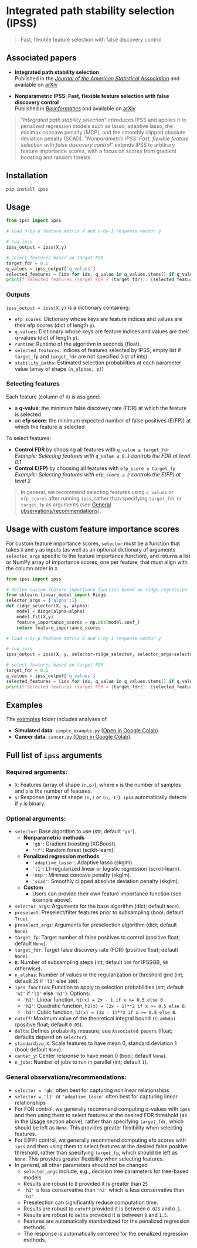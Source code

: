 # Integrated path stability selection (IPSS)

> Fast, flexible feature selection with false discovery control

## Associated papers

- **Integrated path stability selection**  
  Published in the [*Journal of the American Statistical Association*](https://doi.org/10.1080/01621459.2025.2525589) and available on [arXiv](https://arxiv.org/abs/2403.15877)

- **Nonparametric IPSS: Fast, flexible feature selection with false discovery control**  
  Published in [*Bioinformatics*](https://doi.org/10.1093/bioinformatics/btaf299) and available on [arXiv](https://arxiv.org/abs/2410.02208)

> "*Integrated path stability selection*" introduces IPSS and applies it to penalized regression models such as lasso, adaptive lasso, the minimax concave penalty (MCP), and the smoothly clipped absolute deviation penalty (SCAD). "*Nonparametric IPSS: Fast, flexible feature selection with false discovery control*" extends IPSS to arbitrary feature importance scores, with a focus on scores from gradient boosting and random forests.

## Installation
```
pip install ipss
```

## Usage
```python
from ipss import ipss

# load n-by-p feature matrix X and n-by-1 response vector y

# run ipss
ipss_output = ipss(X,y)

# select features based on target FDR
target_fdr = 0.1
q_values = ipss_output['q_values']
selected_features = [idx for idx, q_value in q_values.items() if q_value <= target_fdr]
print(f'Selected features (target FDR = {target_fdr}): {selected_features}')
```
### Outputs
`ipss_output = ipss(X,y)` is a dictionary containing:
- `efp_scores`: Dictionary whose keys are feature indices and values are their efp scores (dict of length `p`).
- `q_values`: Dictionary whose keys are feature indices and values are their q-values (dict of length `p`).
- `runtime`: Runtime of the algorithm in seconds (float).
- `selected_features`: Indices of features selected by IPSS; empty list if `target_fp` and `target_fdr` are not specified (list of ints).
- `stability_paths`: Estimated selection probabilities at each parameter value (array of shape `(n_alphas, p)`)

### Selecting features
Each feature (column of `X`) is assigned:
- a **q-value**: the minimum false discovery rate (FDR) at which the feature is selected
- an **efp score**: the minimum expected number of false positives (E(FP)) at which the feature is selected

To select features:
- **Control FDR** by choosing all features with `q_value ≤ target_fdr`  
  _Example: Selecting features with `q_value ≤ 0.1` controls the FDR at level 0.1_
- **Control E(FP)** by choosing all features with `efp_score ≤ target_fp`  
  _Example: Selecting features with `efp_score ≤ 2` controls the E(FP) at level 2_

> In general, we recommend selecting features using `q_values` or `efp_scores` after running `ipss`, rather than specifying `target_fdr` or `target_fp` as arguments (see [General observations/recommendations](#general-observationsrecommendations)).

## Usage with custom feature importance scores
For custom feature importance scores, `selector` must be a function that takes `X` and `y` as inputs (as well as an optional
dictionary of arguments `selector_args` specific to the feature importance function), and returns a list or NumPy array of 
importance scores, one per feature, that must align with the column order in `X`.
```python
from ipss import ipss

# define custom feature importance function based on ridge regression
from sklearn.linear_model import Ridge
selector_args = {'alpha':1}
def ridge_selector(X, y, alpha):
	model = Ridge(alpha=alpha)
	model.fit(X,y)
	feature_importance_scores = np.abs(model.coef_)
	return feature_importance_scores

# load n-by-p feature matrix X and n-by-1 response vector y

# run ipss
ipss_output = ipss(X, y, selector=ridge_selector, selector_args=selector_args)

# select features based on target FDR
target_fdr = 0.1
q_values = ipss_output['q_values']
selected_features = [idx for idx, q_value in q_values.items() if q_value <= target_fdr]
print(f'Selected features (target FDR = {target_fdr}): {selected_features}')
```

## Examples
The [examples](https://github.com/omelikechi/ipss/tree/main/examples) folder includes analyses of
- **Simulated data**: `simple_example.py` ([Open in Google Colab](https://colab.research.google.com/github/omelikechi/ipss/blob/main/examples/simple_example.ipynb)).
- **Cancer data**: `cancer.py` ([Open in Google Colab](https://colab.research.google.com/github/omelikechi/ipss/blob/main/examples/cancer.ipynb)).

## Full list of `ipss` arguments

### Required arguments:
- `X`: Features (array of shape `(n,p)`), where `n` is the number of samples and `p` is the number of features.
- `y`: Response (array of shape `(n,)` or `(n, 1)`). `ipss` automatically detects if `y` is binary.

### Optional arguments:
- `selector`: Base algorithm to use (str; default `'gb'`).
	- **Nonparametric methods**
		- `'gb'`: Gradient boosting (XGBoost).
		- `'rf'`: Random forest (scikit-learn).
	- **Penalized regression methods**
		- `'adaptive_lasso'`: Adaptive lasso (skglm)
		- `'l1'`: L1-regularized linear or logistic regression (scikit-learn).
		- `'mcp'`: Minimax concave penalty (skglm).
		- `'scad'`: Smoothly clipped absolute deviation penalty (skglm).
	- **Custom**
		- Users can provide their own feature importance function (see example above). 
- `selector_args`: Arguments for the base algorithm (dict; default `None`).
- `preselect`: Preselect/filter features prior to subsampling (bool; default `True`).
- `preselect_args`: Arguments for preselection algorithm (dict; default `None`).
- `target_fp`: Target number of false positives to control (positive float; default `None`).
- `target_fdr`: Target false discovery rate (FDR) (positive float; default `None`).
- `B`: Number of subsampling steps (int; default `100` for IPSSGB, `50` otherwise).
- `n_alphas`: Number of values in the regularization or threshold grid (int; default `25` if `'l1'` else `100`).
- `ipss_function`: Function to apply to selection probabilities (str; default `'h2'` if `'l1'` else `'h3'`). Options:
	- `'h1'`: Linear function, ```h1(x) = 2x - 1 if x >= 0.5 else 0```.
	- `'h2'`: Quadratic function, ```h2(x) = (2x - 1)**2 if x >= 0.5 else 0```.
	- `'h3'`: Cubic function, ```h3(x) = (2x - 1)**3 if x >= 0.5 else 0```.
- `cutoff`: Maximum value of the theoretical integral bound `I(Lambda)` (positive float; default `0.05`).
- `delta`: Defines probability measure; see `Associated papers` (float; defaults depend on `selector`).
- `standardize_X`: Scale features to have mean 0, standard deviation 1 (bool; default `None`).
- `center_y`: Center response to have mean 0 (bool; default `None`).
- `n_jobs`: Number of jobs to run in parallel (int; default `1`).

### General observations/recommendations:
- `selector = 'gb'` often best for capturing nonlinear relationships
- `selector = 'l1'` or `'adaptive_lasso'` often best for capturing linear relationships
- For FDR control, we generally recommend computing q-values with `ipss` and then using them to select features at the desired FDR threshold (as in the [Usage](#usage) section above), rather than specifying `target_fdr`, which should be left as `None`. This provides greater flexibility when selecting features.
- For E(FP) control, we generally recommend computing efp scores with `ipss` and then using them to select features at the desired false positive threshold, rather than specifying `target_fp`, which should be left as `None`. This provides greater flexibility when selecting features.
- In general, all other parameters should not be changed
	- `selector_args` include, e.g., decision tree parameters for tree-based models
	- Results are robust to `B` provided it is greater than `25`
	- `'h3'` is less conservative than `'h2'` which is less conservative than `'h1'`.
	- Preselection can significantly reduce computation time.
	- Results are robust to `cutoff` provided it is between `0.025` and `0.1`.
	- Results are robust to `delta` provided it is between `0` and `1.5`.
	- Features are automatically standardized for the penalized regression methods.
	- The response is automatically centered for the penalized regression methods.

